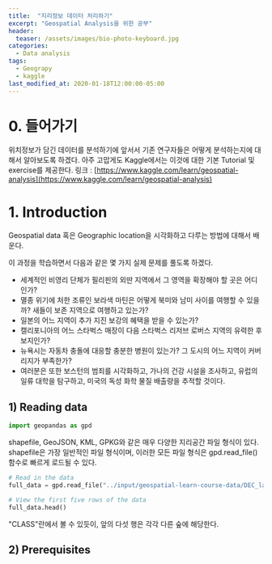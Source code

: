 ```yaml
---
title:  "지리정보 데이터 처리하기"
excerpt: "Geospatial Analysis을 위한 공부"
header:
  teaser: /assets/images/bio-photo-keyboard.jpg
categories:
  - Data analysis
tags:
  - Geograpy
  - kaggle
last_modified_at: 2020-01-18T12:00:00-05:00
---
```

# 0. 들어가기 
위치정보가 담긴 데이터를 분석하기에 앞서서 기존 연구자들은 어떻게 분석하는지에 대해서 알아보도록 하겠다.
아주 고맙게도 Kaggle에서는 이것에 대한 기본 Tutorial 및 exercise를 제공한다.
링크 : [https://www.kaggle.com/learn/geospatial-analysis](https://www.kaggle.com/learn/geospatial-analysis)

# 1.  Introduction
Geospatial data 혹은 Geographic location을 시각화하고 다루는 방법에 대해서 배운다.

이 과정을 학습하면서  다음과 같은 몇 가지 실제 문제를 풀도록 하겠다.

* 세계적인 비영리 단체가 필리핀의 외딴 지역에서 그 영역을 확장해야 할 곳은 어디인가?
* 멸종 위기에 처한 조류인 보라색 마틴은 어떻게 북미와 남미 사이를 여행할 수 있을까? 새들이 보존 지역으로 여행하고 있는가?
* 일본의 어느 지역이 추가 지진 보강의 혜택을 받을 수 있는가?
* 캘리포니아의 어느 스타벅스 매장이 다음 스타벅스 리저브 로버스 지역의 유력한 후보지인가?
* 뉴욕시는 자동차 충돌에 대응할 충분한 병원이 있는가? 그 도시의 어느 지역이 커버리지가 부족한가?
* 여러분은 또한 보스턴의 범죄를 시각화하고, 가나의 건강 시설을 조사하고, 유럽의 일류 대학을 탐구하고, 미국의 독성 화학 물질 배출량을 추적할 것이다.

## 1) Reading data

```python 
import geopandas as gpd
```
shapefile, GeoJSON, KML, GPKG와 같은 매우 다양한 지리공간 파일 형식이 있다.   
shapefile은 가장 일반적인 파일 형식이며,  이러한 모든 파일 형식은 gpd.read_file() 함수로 빠르게 로드될 수 있다.

```python
# Read in the data
full_data = gpd.read_file("../input/geospatial-learn-course-data/DEC_lands/DEC_lands/DEC_lands.shp")

# View the first five rows of the data
full_data.head()
```
"CLASS"란에서 볼 수 있듯이, 앞의 다섯 행은 각각 다른 숲에 해당한다.

## 2) Prerequisites
``` python

```
<!--stackedit_data:
eyJoaXN0b3J5IjpbMjc2OTY1MDgxLC0xMDIzMjUxNDk3LDc2OT
M3NjE1Niw4MzY5ODcxOTNdfQ==
-->